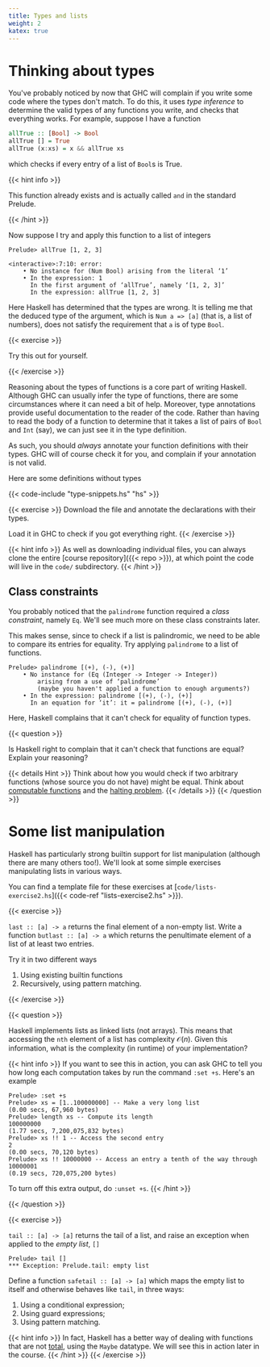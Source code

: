 ```yaml
---
title: Types and lists
weight: 2
katex: true
---
```


# Thinking about types

You've probably noticed by now that GHC will complain if you write
some code where the types don't match. To do this, it uses _type
inference_ to determine the valid types of any functions you write,
and checks that everything works. For example, suppose I have a
function

```hs
allTrue :: [Bool] -> Bool
allTrue [] = True
allTrue (x:xs) = x && allTrue xs
```
which checks if every entry of a list of `Bool`s is True.

{{< hint info >}}

This function already exists and is actually called `and` in the
standard Prelude.

{{< /hint >}}

Now suppose I try and apply this function to a list of integers

```
Prelude> allTrue [1, 2, 3]

<interactive>:7:10: error:
    • No instance for (Num Bool) arising from the literal ‘1’
    • In the expression: 1
      In the first argument of ‘allTrue’, namely ‘[1, 2, 3]’
      In the expression: allTrue [1, 2, 3]
```

Here Haskell has determined that the types are wrong. It is telling me
that the deduced type of the argument, which is `Num a => [a]` (that
is, a list of numbers), does not satisfy the requirement that `a` is
of type `Bool`.

{{< exercise >}}

Try this out for yourself.

{{< /exercise >}}

Reasoning about the types of functions is a core part of writing
Haskell. Although GHC can usually infer the type of functions, there
are some circumstances where it can need a bit of help. Moreover,
type annotations provide useful documentation to the reader of the
code. Rather than having to read the body of a function to determine
that it takes a list of pairs of `Bool` and `Int` (say), we can just
see it in the type definition.

As such, you should _always_ annotate your function definitions with
their types. GHC will of course check it for you, and complain if your
annotation is not valid.

Here are some definitions without types

{{< code-include "type-snippets.hs" "hs" >}}

{{< exercise >}}
Download the file and annotate the declarations with their types.

Load it in GHC to check if you got everything right.
{{< /exercise >}}

{{< hint info >}}
As well as downloading individual files, you can always clone the
entire [course repository]({{< repo >}}), at which point the code will
live in the `code/` subdirectory.
{{< /hint >}}


## Class constraints

You probably noticed that the `palindrome` function required a _class
constraint_, namely `Eq`. We'll see much more on these class
constraints later.

This makes sense, since to check if a list is palindromic, we need to
be able to compare its entries for equality. Try applying `palindrome`
to a list of functions.

```
Prelude> palindrome [(+), (-), (+)]
    • No instance for (Eq (Integer -> Integer -> Integer))
        arising from a use of ‘palindrome’
        (maybe you haven't applied a function to enough arguments?)
    • In the expression: palindrome [(+), (-), (+)]
      In an equation for ‘it’: it = palindrome [(+), (-), (+)]
```

Here, Haskell complains that it can't check for equality of function
types.

{{< question >}}

Is Haskell right to complain that it can't check that functions are
equal? Explain your reasoning?

{{< details Hint >}}
Think about how you would check if two arbitrary functions (whose
source you do not have) might be equal. Think about [computable
functions](https://en.wikipedia.org/wiki/Computable_function) and the
[halting problem](https://en.wikipedia.org/wiki/Halting_problem).
{{< /details >}}
{{< /question >}}

# Some list manipulation

Haskell has particularly strong builtin support for list manipulation
(although there are many others too!). We'll look at some simple
exercises manipulating lists in various ways.

You can find a template file for these exercises at
[`code/lists-exercise2.hs`]({{< code-ref "lists-exercise2.hs" >}}).

{{< exercise >}}

`last :: [a] -> a` returns the final element of a non-empty list.
Write a function `butlast :: [a] -> a` which returns the penultimate
element of a list of at least two entries.

Try it in two different ways

1. Using existing builtin functions
2. Recursively, using pattern matching.

{{< /exercise >}}

{{< question >}}

Haskell implements lists as linked lists (not arrays). This means that
accessing the `nth` element of a list has complexity $\mathcal{O}(n)$.
Given this information, what is the complexity (in runtime) of your
implementation?

{{< hint info >}}
If you want to see this in action, you can ask GHC to tell you how
long each computation takes by run the command `:set +s`. Here's an example
```
Prelude> :set +s
Prelude> xs = [1..100000000] -- Make a very long list
(0.00 secs, 67,960 bytes)
Prelude> length xs -- Compute its length
100000000
(1.77 secs, 7,200,075,832 bytes)
Prelude> xs !! 1 -- Access the second entry
2
(0.00 secs, 70,120 bytes)
Prelude> xs !! 10000000 -- Access an entry a tenth of the way through
10000001
(0.19 secs, 720,075,200 bytes)
```

To turn off this extra output, do `:unset +s`.
{{< /hint >}}

{{< /question >}}

{{< exercise >}}

`tail :: [a] -> [a]` returns the tail of a list, and raise an exception
when applied to the _empty list_, `[]`

```
Prelude> tail []
*** Exception: Prelude.tail: empty list
```

Define a function `safetail :: [a] -> [a]` which maps the empty list to
itself and otherwise behaves like `tail`, in three ways:

1. Using a conditional expression;
2. Using guard expressions;
3. Using pattern matching.

{{< hint info >}}
In fact, Haskell has a better way of dealing with functions that are
not [total](https://en.wikipedia.org/wiki/Partial_function), using the
`Maybe` datatype. We will see this in action later in the course.
{{< /hint >}}
{{< /exercise >}}
